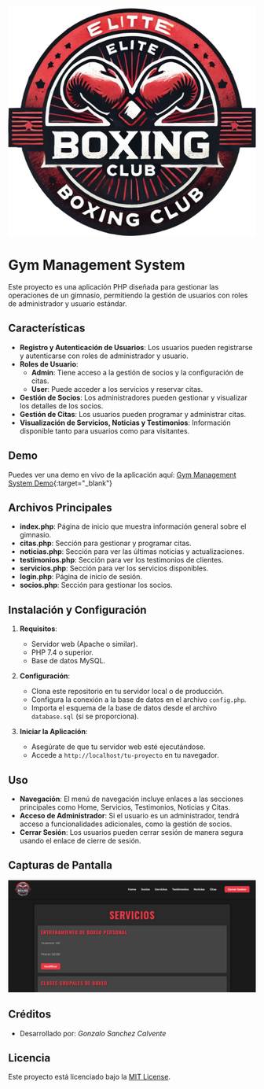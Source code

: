 ![alt text](img/assets/logo.png)

# Gym Management System

Este proyecto es una aplicación PHP diseñada para gestionar las operaciones de un gimnasio, permitiendo la gestión de usuarios con roles de administrador y usuario estándar.

## Características

- **Registro y Autenticación de Usuarios**: Los usuarios pueden registrarse y autenticarse con roles de administrador y usuario.
- **Roles de Usuario**:
  - **Admin**: Tiene acceso a la gestión de socios y la configuración de citas.
  - **User**: Puede acceder a los servicios y reservar citas.
- **Gestión de Socios**: Los administradores pueden gestionar y visualizar los detalles de los socios.
- **Gestión de Citas**: Los usuarios pueden programar y administrar citas.
- **Visualización de Servicios, Noticias y Testimonios**: Información disponible tanto para usuarios como para visitantes.

## Demo

Puedes ver una demo en vivo de la aplicación aquí: [Gym Management System Demo](http://gsanchezcalvente.000.pe/){:target="_blank"}


## Archivos Principales

- **index.php**: Página de inicio que muestra información general sobre el gimnasio.
- **citas.php**: Sección para gestionar y programar citas.
- **noticias.php**: Sección para ver las últimas noticias y actualizaciones.
- **testimonios.php**: Sección para ver los testimonios de clientes.
- **servicios.php**: Sección para ver los servicios disponibles.
- **login.php**: Página de inicio de sesión.
- **socios.php**: Sección para gestionar los socios.
   
## Instalación y Configuración

1. **Requisitos**:
   - Servidor web (Apache o similar).
   - PHP 7.4 o superior.
   - Base de datos MySQL.

2. **Configuración**:
   - Clona este repositorio en tu servidor local o de producción.
   - Configura la conexión a la base de datos en el archivo `config.php`.
   - Importa el esquema de la base de datos desde el archivo `database.sql` (si se proporciona).

3. **Iniciar la Aplicación**:
   - Asegúrate de que tu servidor web esté ejecutándose.
   - Accede a `http://localhost/tu-proyecto` en tu navegador.

## Uso

- **Navegación**: El menú de navegación incluye enlaces a las secciones principales como Home, Servicios, Testimonios, Noticias y Citas.
- **Acceso de Administrador**: Si el usuario es un administrador, tendrá acceso a funcionalidades adicionales, como la gestión de socios.
- **Cerrar Sesión**: Los usuarios pueden cerrar sesión de manera segura usando el enlace de cierre de sesión.


## Capturas de Pantalla

![alt text](img/assets/github.png)

## Créditos

- Desarrollado por: _Gonzalo Sanchez Calvente_

## Licencia

Este proyecto está licenciado bajo la [MIT License](LICENSE).
